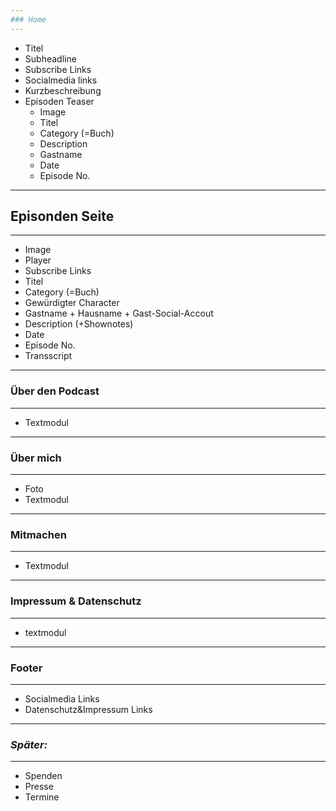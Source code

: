 ```yaml
---
### Home
---
```

* Titel
* Subheadline
* Subscribe Links
* Socialmedia links
* Kurzbeschreibung
* Episoden Teaser
    * Image
    * Titel
    * Category (=Buch)
    * Description
    * Gastname
    * Date
    * Episode No.

---
## Episonden Seite
---
* Image
* Player
* Subscribe Links
* Titel
* Category (=Buch)
* Gewürdigter Character
* Gastname + Hausname + Gast-Social-Accout
* Description (+Shownotes)
* Date
* Episode No.
* Transscript

---
### Über den Podcast
---
* Textmodul

---
### Über mich
---
* Foto
* Textmodul

---
### Mitmachen
---
* Textmodul

---
### Impressum & Datenschutz
---
* textmodul

---
### Footer
---
* Socialmedia Links
* Datenschutz&Impressum Links

---
### _Später:_
---
* Spenden
* Presse
* Termine
